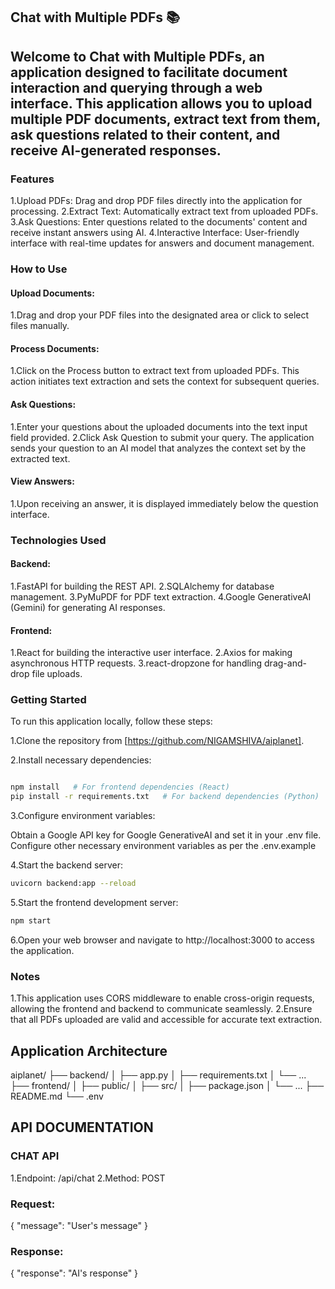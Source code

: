 ## Chat with Multiple PDFs 📚
## Welcome to Chat with Multiple PDFs, an application designed to facilitate document interaction and querying through a web interface. This application allows you to upload multiple PDF documents, extract text from them, ask questions related to their content, and receive AI-generated responses.

### Features
1.Upload PDFs: Drag and drop PDF files directly into the application for processing.
2.Extract Text: Automatically extract text from uploaded PDFs.
3.Ask Questions: Enter questions related to the documents' content and receive instant answers using AI.
4.Interactive Interface: User-friendly interface with real-time updates for answers and document management.

### How to Use
#### Upload Documents:

1.Drag and drop your PDF files into the designated area or click to select files manually.

#### Process Documents:

1.Click on the Process button to extract text from uploaded PDFs. This action initiates text extraction and sets the context for subsequent queries.

#### Ask Questions:

1.Enter your questions about the uploaded documents into the text input field provided.
2.Click Ask Question to submit your query. The application sends your question to an AI model that analyzes the context set by the extracted text.

#### View Answers:

1.Upon receiving an answer, it is displayed immediately below the question interface.

### Technologies Used

#### Backend:

1.FastAPI for building the REST API.
2.SQLAlchemy for database management.
3.PyMuPDF for PDF text extraction.
4.Google GenerativeAI (Gemini) for generating AI responses.

#### Frontend:

1.React for building the interactive user interface.
2.Axios for making asynchronous HTTP requests.
3.react-dropzone for handling drag-and-drop file uploads.

### Getting Started
To run this application locally, follow these steps:

1.Clone the repository from [https://github.com/NIGAMSHIVA/aiplanet].

2.Install necessary dependencies:
```sh

npm install   # For frontend dependencies (React)
pip install -r requirements.txt   # For backend dependencies (Python)
```

3.Configure environment variables:

Obtain a Google API key for Google GenerativeAI and set it in your .env file.
Configure other necessary environment variables as per the .env.example

4.Start the backend server:
```sh
uvicorn backend:app --reload
```

5.Start the frontend development server:
```sh
npm start
```

6.Open your web browser and navigate to http://localhost:3000 to access the application.

### Notes
1.This application uses CORS middleware to enable cross-origin requests, allowing the frontend and backend to communicate seamlessly.
2.Ensure that all PDFs uploaded are valid and accessible for accurate text extraction.

## Application Architecture
aiplanet/
├── backend/
│   ├── app.py
│   ├── requirements.txt
│   └── ...
├── frontend/
│   ├── public/
│   ├── src/
│   ├── package.json
│   └── ...
├── README.md
└── .env

## API DOCUMENTATION
### CHAT API
1.Endpoint: /api/chat
2.Method: POST

### Request:
{
  "message": "User's message"
}
### Response:
{
  "response": "AI's response"
}


